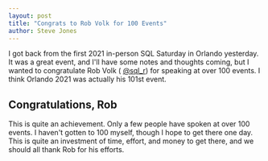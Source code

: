 ```yaml
---
layout: post
title: "Congrats to Rob Volk for 100 Events"
author: Steve Jones
---
```


I got back from the first 2021 in-person SQL Saturday in Orlando yesterday. It was a great event, and I'll have some notes and thoughts coming, but I wanted to congratulate Rob Volk ( [@sql_r](https://twitter.com/sql_r)) for speaking at over 100 events. I think Orlando 2021 was actually his 101st event.

## Congratulations, Rob

This is quite an achievement. Only a few people have spoken at over 100 events. I haven't gotten to 100 myself, though I hope to get there one day. This is quite an investment of time, effort, and money to get there, and we should all thank Rob for his efforts.
